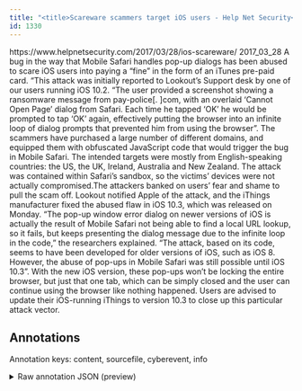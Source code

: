 ```yaml
---
title: "<title>Scareware scammers target iOS users - Help Net Security</title>"
id: 1330
---
```


<title>Scareware scammers target iOS users - Help Net Security</title>
<source> https://www.helpnetsecurity.com/2017/03/28/ios-scareware/ </source>
<date> 2017_03_28 </date>
<text>
A bug in the way that Mobile Safari handles pop-up dialogs has been abused to scare iOS users into paying a “fine” in the form of an iTunes pre-paid card.
“This attack was initially reported to Lookout’s Support desk by one of our users running iOS 10.2.
“The user provided a screenshot showing a ransomware message from pay-police[.
]com, with an overlaid ‘Cannot Open Page’ dialog from Safari.
Each time he tapped ‘OK’ he would be prompted to tap ‘OK’ again, effectively putting the browser into an infinite loop of dialog prompts that prevented him from using the browser”.
The scammers have purchased a large number of different domains, and equipped them with obfuscated JavaScript code that would trigger the bug in Mobile Safari.
The intended targets were mostly from English-speaking countries: the US, the UK, Ireland, Australia and New Zealand.
The attack was contained within Safari’s sandbox, so the victims’ devices were not actually compromised.The attackers banked on users’ fear and shame to pull the scam off.
Lookout notified Apple of the attack, and the iThings manufacturer fixed the abused flaw in iOS 10.3, which was released on Monday.
“The pop-up window error dialog on newer versions of iOS is actually the result of Mobile Safari not being able to find a local URL lookup, so it fails, but keeps presenting the dialog message due to the infinite loop in the code,” the researchers explained.
“The attack, based on its code, seems to have been developed for older versions of iOS, such as iOS 8.
However, the abuse of pop-ups in Mobile Safari was still possible until iOS 10.3”.
With the new iOS version, these pop-ups won’t be locking the entire browser, but just that one tab, which can be simply closed and the user can continue using the browser like nothing happened.
Users are advised to update their iOS-running iThings to version 10.3 to close up this particular attack vector.
</text>



## Annotations

Annotation keys: content, sourcefile, cyberevent, info

<details>
<summary>Raw annotation JSON (preview)</summary>

```json
{
  "content": "A bug in the way that Mobile Safari handles pop-up dialogs has been abused to scare iOS users into paying a \u201cfine\u201d in the form of an iTunes pre-paid card. \u201cThis attack was initially reported to Lookout\u2019s Support desk by one of our users running iOS 10.2. \u201cThe user provided a screenshot showing a ransomware message from pay-police[. ]com, with an overlaid \u2018Cannot Open Page\u2019 dialog from Safari. Each time he tapped \u2018OK\u2019 he would be prompted to tap \u2018OK\u2019 again, effectively putting the browser into an infinite loop of dialog prompts that prevented him from using the browser\u201d. The scammers have purchased a large number of different domains, and equipped them with obfuscated JavaScript code that would trigger the bug in Mobile Safari. The intended targets were mostly from English-speaking countries: the US, the UK, Ireland, Australia and New Zealand. The attack was contained within Safari\u2019s sandbox, so the victims\u2019 devices were not actually compromised.The attackers banked on users\u2019 fear and shame to pull the scam off. Lookout notified Apple of the attack, and the iThings manufacturer fixed the abused flaw in iOS 10.3, which was released on Monday. \u201cThe pop-up window error dialog on newer versions of iOS is actually the result of Mobile Safari not being able to find a local URL lookup, so it fails, but keeps presenting the dialog message due to the infinite loop in the code,\u201d the researchers explained. \u201cThe attack, based on its code, seems to have been developed for older versions of iOS, such as iOS 8. However, the abuse of pop-ups in Mobile Safari was still possible until iOS 10.3\u201d. With the new iOS version, these pop-ups won\u2019t be locking the entire browser, but just that one tab, which can be simply closed and the user can continue using the browser like nothing happened. Users are advised to update their iOS-running iThings to version 10.3 to close up this particular attack vector",
  "sourcefile": "1330.txt",
  "cyberevent": {
    "hopper": [
      {
        "index": 0,
        "relation": "Same",
        "events": [
          {
            "index": "E1",
            "type": "Vulnerability-related",
            "realis": "Generic",
            "nugget": {
              "startOffset": 1135,
              "index": "T1",
              "endOffset": 1147,
              "text": "was released"
            },
            "argument": [
              {
                "index": "T2",
                "text": "Monday",
                "endOffset": 1157,
                "role": {
                  "type": "Time"
                },
                "startOffset": 1151,
                "type": "Time"
              }
            ],
            "subtype": "PatchVulnerability"
          },
          {
            "index": "E2",
            "type": "Vulnerability-related",
            "realis": "Actual",
            "nugget": {
              "startOffset": 1094,
              "index": "T5",
              "endOffset": 1099,
              "text": "fixed"
            },
            "argument": [
              {
                "index": "T6",
                "text": "the iThings manufacturer",
                "endOffset": 1093,
                "role": {
                  "type": "Releaser"
                },
                "startOffset": 1069,
                "type": "Organization"
              },
              {
                "index": "T4",
                "text": "the abused flaw",
                "endOffset": 1115,
                "role": {
                  "type": "Vulnerability"
                },
                "startOffset": 1100,
                "type": "Vulnerability"
              },
              {
                "index": "T11",
                "text": "10.3",
                "endOffset": 1127,
                "role": {
                  "type": "Patch-Number"
                },
                "startOffset": 1123,
       
```
</details>
